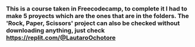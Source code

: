 ### This is a course taken in Freecodecamp, to complete it I had to make 5 proyects which are the ones that are in the folders. The 'Rock, Paper, Scissors' project can also be checked without downloading anything, just check https://replit.com/@LautaroOchotore<br>
